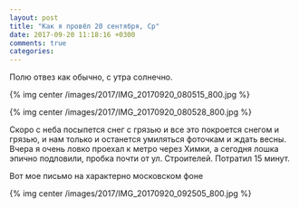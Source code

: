 ```yaml
---
layout: post
title: "Как я провёл 20 сентября, Ср"
date: 2017-09-20 11:18:16 +0300
comments: true
categories: 
---
```

Полю отвез как обычно, с утра солнечно.

{% img center /images/2017/IMG_20170920_080515_800.jpg %}

{% img center /images/2017/IMG_20170920_080528_800.jpg %}

Скоро с неба посыпется снег с грязью и все это покроется снегом и грязью, и нам только и останется умиляться фоточкам и ждать весны. Вчера я очень ловко проехал к метро через Химки, а сегодня лошка эпично подловили, пробка почти от ул. Строителей. Потратил 15 минут.

Вот мое письмо на характерно московском фоне

{% img center /images/2017/IMG_20170920_092505_800.jpg %}